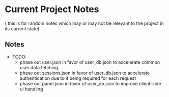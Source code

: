 # Current Project Notes

( this is for random notes which may or may not be relevant to the project in its current state)

## Notes

- TODO:
    - phase out user.json in favor of user_db.json to accelerate common user data fetching
    - phase out sessions.json in favor of user_db.json to accelerate authentication due to it being required for each
      request
    - phase out panel.json in favor of user_db.json to improve client-side ui handling
